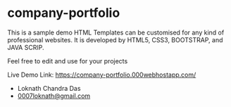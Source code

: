# company-portfolio
This is a sample demo HTML Templates can be customised for any kind of professional websites. 
It is developed by HTML5, CSS3, BOOTSTRAP, and JAVA SCRIP. 

Feel free to edit and use for your projects 

Live Demo Link: https://company-portfolio.000webhostapp.com/


- Loknath Chandra Das 
- 0007loknath@gmail.com

